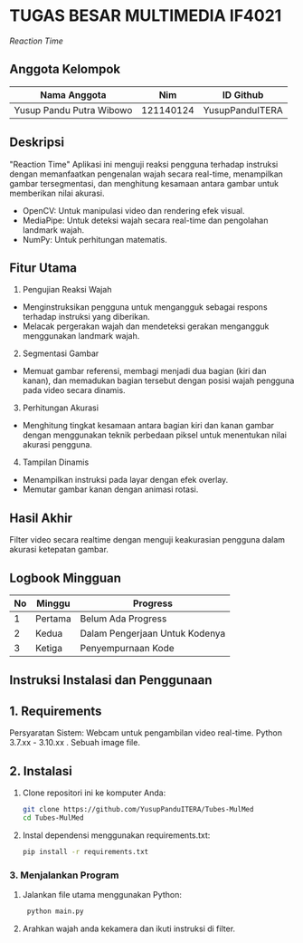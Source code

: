 # TUGAS BESAR MULTIMEDIA IF4021
*Reaction Time* 

## Anggota Kelompok 
|         Nama Anggota      |    Nim    |         ID Github       |
|---------------------------|-----------|------------------------ |
| Yusup Pandu Putra Wibowo  | 121140124 |     YusupPanduITERA     |


## Deskripsi
"Reaction Time"
Aplikasi ini menguji reaksi pengguna terhadap instruksi dengan memanfaatkan pengenalan wajah secara real-time, menampilkan gambar tersegmentasi, dan menghitung kesamaan antara gambar untuk memberikan nilai akurasi.
- OpenCV: Untuk manipulasi video dan rendering efek visual.
- MediaPipe: Untuk deteksi wajah secara real-time dan pengolahan landmark wajah.
- NumPy: Untuk perhitungan matematis.

## Fitur Utama 
1. Pengujian Reaksi Wajah 
- Menginstruksikan pengguna untuk mengangguk sebagai respons terhadap instruksi yang diberikan.
- Melacak pergerakan wajah dan mendeteksi gerakan mengangguk menggunakan landmark wajah.

 2. Segmentasi Gambar
- Memuat gambar referensi, membagi menjadi dua bagian (kiri dan kanan), dan memadukan bagian tersebut dengan posisi wajah pengguna pada video secara dinamis.

 3. Perhitungan Akurasi
- Menghitung tingkat kesamaan antara bagian kiri dan kanan gambar dengan menggunakan teknik perbedaan piksel untuk menentukan nilai akurasi pengguna.

 4. Tampilan Dinamis
- Menampilkan instruksi pada layar dengan efek overlay.
- Memutar gambar kanan dengan animasi rotasi.

## Hasil Akhir
Filter video secara realtime dengan menguji keakurasian pengguna dalam akurasi ketepatan gambar. 

## Logbook Mingguan
|No | Minggu  |              Progress           |
|---|---------|---------------------------------|
| 1 | Pertama | Belum Ada Progress              |
| 2 | Kedua   | Dalam Pengerjaan Untuk Kodenya  |
| 3 | Ketiga  | Penyempurnaan Kode              |

## Instruksi Instalasi dan Penggunaan  

## 1. Requirements
Persyaratan Sistem:
Webcam untuk pengambilan video real-time.
Python 3.7.xx - 3.10.xx .
Sebuah image file. 

## 2. Instalasi  
1. Clone repositori ini ke komputer Anda:  
   ```bash  
   git clone https://github.com/YusupPanduITERA/Tubes-MulMed 
   cd Tubes-MulMed
    ```
2. Instal dependensi menggunakan requirements.txt:  
   ```bash  
   pip install -r requirements.txt  
    ```
### 3. Menjalankan Program
1. Jalankan file utama menggunakan Python:  
   ```bash  
    python main.py 
    ```
2. Arahkan wajah anda kekamera dan ikuti instruksi di filter.
